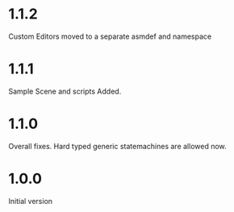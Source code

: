 # 1.1.2
Custom Editors moved to a separate asmdef and namespace
# 1.1.1
Sample Scene and scripts Added.
# 1.1.0
Overall fixes. Hard typed generic statemachines are allowed now.
# 1.0.0
Initial version